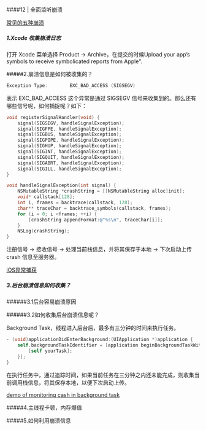 ####12 | 全面监听崩溃

[常见的五种崩溃](<https://www.apteligent.com/technical-resource/top-5-most-frequent-crashes-on-ios/>)

##### 1.Xcode 收集崩溃日志

打开 Xcode 菜单选择 Product -> Archive，在提交的时候Upload your app’s symbols to receive symbolicated reports from Apple".



#####2.崩溃信息是如何被收集的？

```objective-c
Exception Type:        EXC_BAD_ACCESS (SIGSEGV)
```

表示 EXC_BAD_ACCESS 这个异常是通过 SIGSEGV 信号来收集到的。那么还有哪些信号呢，如何捕捉呢？如下：

```objective-c
void registerSignalHandler(void) {
    signal(SIGSEGV, handleSignalException);
    signal(SIGFPE, handleSignalException);
    signal(SIGBUS, handleSignalException);
    signal(SIGPIPE, handleSignalException);
    signal(SIGHUP, handleSignalException);
    signal(SIGINT, handleSignalException);
    signal(SIGQUIT, handleSignalException);
    signal(SIGABRT, handleSignalException);
    signal(SIGILL, handleSignalException);
}

void handleSignalException(int signal) {
    NSMutableString *crashString = [[NSMutableString alloc]init];
    void* callstack[128];
    int i, frames = backtrace(callstack, 128);
    char** traceChar = backtrace_symbols(callstack, frames);
    for (i = 0; i <frames; ++i) {
        [crashString appendFormat:@"%s\n", traceChar[i]];
    }
    NSLog(crashString);
}

```



注册信号 -> 接收信号 -> 处理当前栈信息，并将其保存于本地 -> 下次启动上传 crash 信息至服务器。

[iOS异常捕获](http://www.iosxxx.com/blog/2015-08-29-iosyi-chang-bu-huo.html)



##### 3.后台崩溃信息如何收集？

######3.1后台容易崩溃原因

######3.2如何收集后台崩溃信息呢？

Background Task，线程进入后台后，最多有三分钟的时间来执行任务。

```objective-c
- (void)applicationDidEnterBackground:(UIApplication *)application {
    self.backgroundTaskIdentifier = [application beginBackgroundTaskWithExpirationHandler:^( void) {
        [self yourTask];
    }];
}

```

在执行任务中，通过追踪时间，如果当前任务在三分钟之内还未能完成，则收集当前调用栈信息，将其保存本地，以便下次启动上传。

[demo of monitoring cash in background task](./testProject/CapturedCrash)

#####4.主线程卡顿，内存爆值



#####5.如何利用崩溃信息



